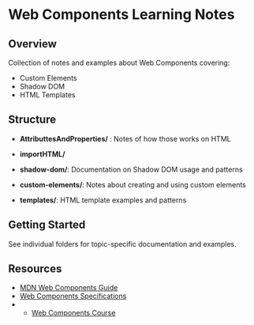 # Web Components Learning Notes

## Overview
Collection of notes and examples about Web Components covering:

- Custom Elements
- Shadow DOM 
- HTML Templates


## Structure

- **AttributtesAndProperties/** : Notes of how those works on HTML
- **importHTML/**
- **shadow-dom/**: Documentation on Shadow DOM usage and patterns
- **custom-elements/**: Notes about creating and using custom elements

- **templates/**: HTML template examples and patterns


## Getting Started
See individual folders for topic-specific documentation and examples.

## Resources
- [MDN Web Components Guide](https://developer.mozilla.org/en-US/docs/Web/Web_Components)
- [Web Components Specifications](https://www.webcomponents.org/specs)
- - [Web Components Course](https://www.udemy.com/course/desarrollo-de-aplicaciones-web-con-web-component/?couponCode=2021PM25)